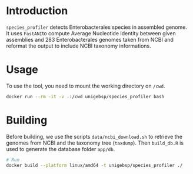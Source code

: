 
# Introduction

`species_profiler` detects Enterobacterales species in assembled genome.
It uses `FastANI`to compute Average Nucleotide Identity between 
given assemblies and 283 Enterobacterales genomes taken from NCBI and reformat
the output to include NCBI taxonomy informations.

# Usage

To use the tool, you need to mount the working directory on `/cwd`.
```bash
docker run --rm -it -v .:/cwd unigebsp/species_profiler bash
```


# Building

Before building, we use the scripts `data/ncbi_download.sh` to retrieve the genomes 
from NCBI and the taxonomy tree (`taxdump`). Then `build_db.R` is used to generate 
the database folder `app/db`.

```bash
# Run
docker build --platform linux/amd64 -t unigebsp/species_profiler ./
```

